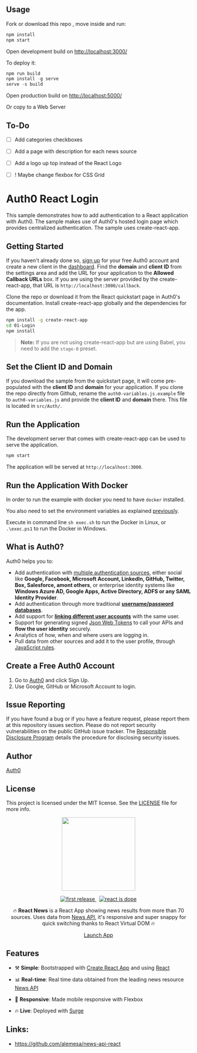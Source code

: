 ## Usage

Fork or download this repo , move inside and run:

```javascript
npm install
npm start
```
Open development build on [http://localhost:3000/](http://localhost:3000/)

To deploy it:

```javascript
npm run build
npm install -g serve
serve -s build
```
Open production build on [http://localhost:5000/](http://localhost:5000/)

Or copy to a Web Server


## To-Do

- [ ] Add categories checkboxes
- [ ] Add a page with description for each news source
- [ ] Add a logo up top instead of the React Logo
- [ ] ! Maybe change flexbox for CSS Grid


# Auth0 React Login

This sample demonstrates how to add authentication to a React application with Auth0. The sample makes use of Auth0's hosted login page which provides centralized authentication. The sample uses create-react-app.

## Getting Started

If you haven't already done so, [sign up](https://auth0.com) for your free Auth0 account and create a new client in the [dashboard](https://manage.auth0.com). Find the **domain** and **client ID** from the settings area and add the URL for your application to the **Allowed Callback URLs** box. If you are using the server provided by the create-react-app, that URL is `http://localhost:3000/callback`.

Clone the repo or download it from the React quickstart page in Auth0's documentation. Install create-react-app globally and the dependencies for the app.

```bash
npm install -g create-react-app
cd 01-Login
npm install
```

> **Note:** If you are not using create-react-app but are using Babel, you need to add the `stage-0` preset.

## Set the Client ID and Domain

If you download the sample from the quickstart page, it will come pre-populated with the **client ID** and **domain** for your application. If you clone the repo directly from Github, rename the `auth0-variables.js.example` file to `auth0-variables.js` and provide the **client ID** and **domain** there. This file is located in `src/Auth/`.

## Run the Application

The development server that comes with create-react-app can be used to serve the application.

```bash
npm start
```

The application will be served at `http://localhost:3000`.

## Run the Application With Docker

In order to run the example with docker you need to have `docker` installed.

You also need to set the environment variables as explained [previously](#set-the-client-id-and-domain).

Execute in command line `sh exec.sh` to run the Docker in Linux, or `.\exec.ps1` to run the Docker in Windows.

## What is Auth0?

Auth0 helps you to:

* Add authentication with [multiple authentication sources](https://docs.auth0.com/identityproviders), either social like **Google, Facebook, Microsoft Account, LinkedIn, GitHub, Twitter, Box, Salesforce, amont others**, or enterprise identity systems like **Windows Azure AD, Google Apps, Active Directory, ADFS or any SAML Identity Provider**.
* Add authentication through more traditional **[username/password databases](https://docs.auth0.com/mysql-connection-tutorial)**.
* Add support for **[linking different user accounts](https://docs.auth0.com/link-accounts)** with the same user.
* Support for generating signed [Json Web Tokens](https://docs.auth0.com/jwt) to call your APIs and **flow the user identity** securely.
* Analytics of how, when and where users are logging in.
* Pull data from other sources and add it to the user profile, through [JavaScript rules](https://docs.auth0.com/rules).

## Create a Free Auth0 Account

1. Go to [Auth0](https://auth0.com/signup) and click Sign Up.
2. Use Google, GitHub or Microsoft Account to login.

## Issue Reporting

If you have found a bug or if you have a feature request, please report them at this repository issues section. Please do not report security vulnerabilities on the public GitHub issue tracker. The [Responsible Disclosure Program](https://auth0.com/whitehat) details the procedure for disclosing security issues.

## Author

[Auth0](https://auth0.com)

## License

This project is licensed under the MIT license. See the [LICENSE](LICENSE.txt) file for more info.

<!---  LOGO   -->
<div align="center">
<p>
<img src="./logo.png" width="200"/>
</p>


<!---  SHIELDS   -->
<p>
<a href="">
  <img alt="first release" src="https://img.shields.io/badge/release-v1.0-brightgreen.svg" />
</a>
&nbsp
<a href="">
  <img alt="react is dope" src="https://img.shields.io/badge/React-is%20dope%20%E2%AD%90-00D8FF.svg" />
</a>


</p>

🔥 __React News__ is a React App showing news results from more than 70 sources. Uses data from [News API](https://newsapi.org/), it's responsive and super snappy for quick switching thanks to React Virtual DOM 🔥

<p><a href="http://news-app.surge.sh/" class="btn btn-primary btn-md">Launch App</a></p>
</div>

## Features

* ⚒️ __Simple__: Bootstrapped with [Create React App](https://github.com/facebookincubator/create-react-app) and using [React](https://facebook.github.io/react/)

* 📊 __Real-time__: Real time data obtained from the leading news resource [News API](https://newsapi.org/)

* 📱 __Responsive__: Made mobile responsive with Flexbox

* 🔥 __Live__: Deployed with [Surge](https://surge.sh/)
## Links:
* https://github.com/alemesa/news-api-react
